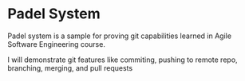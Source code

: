 # Padel System
Padel system is a sample for proving git capabilities learned in Agile Software Engineering course.

I will demonstrate git features like commiting, pushing to remote repo, branching, merging, and pull requests